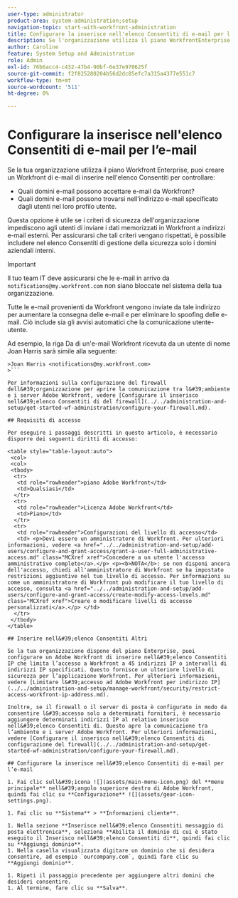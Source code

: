 ```yaml
---
user-type: administrator
product-area: system-administration;setup
navigation-topic: start-with-workfront-administration
title: Configurare la inserisce nell'elenco Consentiti di e-mail per l’e-mail
description: Se l'organizzazione utilizza il piano WorkfrontEnterprise, è possibile creare un Workfront di gestione delle e-mail di inserire nell'elenco Consentiti per controllare quali domini e-mail sono autorizzati ad accettare e-mail da Workfront e quali domini e-mail possono trovarsi nell'indirizzo e-mail specificato dagli utenti nel loro profilo utente. Questa opzione è utile se i criteri di sicurezza dell'organizzazione impediscono agli utenti di inviare i dati memorizzati in Workfront a indirizzi e-mail esterni. Per assicurarsi che tali criteri vengano rispettati, è possibile includere nel elenco Consentiti di gestione della sicurezza solo i domini aziendali interni.
author: Caroline
feature: System Setup and Administration
role: Admin
exl-id: 76b6acc4-c432-47b4-90bf-6e37e970625f
source-git-commit: f2f825280204b56d2dc85efc7a315a4377e551c7
workflow-type: tm+mt
source-wordcount: '511'
ht-degree: 0%

---
```


# Configurare la inserisce nell&#39;elenco Consentiti di e-mail per l’e-mail

Se la tua organizzazione utilizza il piano Workfront Enterprise, puoi creare un Workfront di e-mail di inserire nell&#39;elenco Consentiti per controllare:

* Quali domini e-mail possono accettare e-mail da Workfront?
* Quali domini e-mail possono trovarsi nell’indirizzo e-mail specificato dagli utenti nel loro profilo utente.

Questa opzione è utile se i criteri di sicurezza dell&#39;organizzazione impediscono agli utenti di inviare i dati memorizzati in Workfront a indirizzi e-mail esterni. Per assicurarsi che tali criteri vengano rispettati, è possibile includere nel elenco Consentiti di gestione della sicurezza solo i domini aziendali interni.

>[!IMPORTANT]
>
>Il tuo team IT deve assicurarsi che le e-mail in arrivo da `notifications@my.workfront.com` non siano bloccate nel sistema della tua organizzazione.
>
>Tutte le e-mail provenienti da Workfront vengono inviate da tale indirizzo per aumentare la consegna delle e-mail e per eliminare lo spoofing delle e-mail. Ciò include sia gli avvisi automatici che la comunicazione utente-utente.
>
>Ad esempio, la riga Da di un&#39;e-mail Workfront ricevuta da un utente di nome Joan Harris sarà simile alla seguente:
>
```
>Joan Harris <notifications@my.workfront.com>
>```

Per informazioni sulla configurazione del firewall dell&#39;organizzazione per aprire la comunicazione tra l&#39;ambiente e i server Adobe Workfront, vedere [Configurare il inserisco nell&#39;elenco Consentiti di del firewall](../../administration-and-setup/get-started-wf-administration/configure-your-firewall.md).

## Requisiti di accesso

Per eseguire i passaggi descritti in questo articolo, è necessario disporre dei seguenti diritti di accesso:

<table style="table-layout:auto"> 
 <col> 
 <col> 
 <tbody> 
  <tr> 
   <td role="rowheader">piano Adobe Workfront</td> 
   <td>Qualsiasi</td> 
  </tr> 
  <tr> 
   <td role="rowheader">Licenza Adobe Workfront</td> 
   <td>Piano</td> 
  </tr> 
  <tr> 
   <td role="rowheader">Configurazioni del livello di accesso</td> 
   <td> <p>Devi essere un amministratore di Workfront. Per ulteriori informazioni, vedere <a href="../../administration-and-setup/add-users/configure-and-grant-access/grant-a-user-full-administrative-access.md" class="MCXref xref">Concedere a un utente l'accesso amministrativo completo</a>.</p> <p><b>NOTA</b>: se non disponi ancora dell'accesso, chiedi all'amministratore di Workfront se ha impostato restrizioni aggiuntive nel tuo livello di accesso. Per informazioni su come un amministratore di Workfront può modificare il tuo livello di accesso, consulta <a href="../../administration-and-setup/add-users/configure-and-grant-access/create-modify-access-levels.md" class="MCXref xref">Creare o modificare livelli di accesso personalizzati</a>.</p> </td> 
  </tr> 
 </tbody> 
</table>

## Inserire nell&#39;elenco Consentiti Altri

Se la tua organizzazione dispone del piano Enterprise, puoi configurare un Adobe Workfront di inserire nell&#39;elenco Consentiti IP che limita l’accesso a Workfront a 45 indirizzi IP o intervalli di indirizzi IP specificati. Questo fornisce un ulteriore livello di sicurezza per l’applicazione Workfront. Per ulteriori informazioni, vedere [Limitare l&#39;accesso ad Adobe Workfront per indirizzo IP](../../administration-and-setup/manage-workfront/security/restrict-access-workfront-ip-address.md).

Inoltre, se il firewall o il server di posta è configurato in modo da consentire l&#39;accesso solo a determinati fornitori, è necessario aggiungere determinati indirizzi IP al relativo inserisco nell&#39;elenco Consentiti di. Questo apre la comunicazione tra l’ambiente e i server Adobe Workfront. Per ulteriori informazioni, vedere [Configurare il inserisco nell&#39;elenco Consentiti di configurazione del firewall](../../administration-and-setup/get-started-wf-administration/configure-your-firewall.md).

## Configurare la inserisce nell&#39;elenco Consentiti di e-mail per l’e-mail

1. Fai clic sull&#39;icona ![](assets/main-menu-icon.png) del **menu principale** nell&#39;angolo superiore destro di Adobe Workfront, quindi fai clic su **Configurazione** ![](assets/gear-icon-settings.png).

1. Fai clic su **Sistema** > **Informazioni cliente**.

1. Nella sezione **Inserisce nell&#39;elenco Consentiti messaggio di posta elettronica**, seleziona **Abilita il dominio di cui è stato eseguito il Inserisco nell&#39;elenco Consentiti di**, quindi fai clic su **Aggiungi dominio**.
1. Nella casella visualizzata digitare un dominio che si desidera consentire, ad esempio `ourcompany.com`, quindi fare clic su **Aggiungi dominio**.

1. Ripeti il passaggio precedente per aggiungere altri domini che desideri consentire.
1. Al termine, fare clic su **Salva**.
